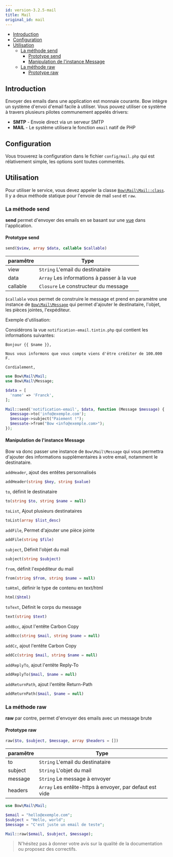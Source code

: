 ```yaml
---
id: version-3.2.5-mail
title: Mail
original_id: mail
---
```


- [Introduction](#introduction)
- [Configuration](#configuration)
- [Utilisation](#utilisation)
  - [La méthode send](#la-methode-send)
    - [Prototype send](#prototype-send)
    - [Manipulation de l'instance Message](#manipulation-de-l-instance-message)
  - [La méthode raw](#la-methode-raw)
    - [Prototype raw](#prototype-raw)

## Introduction

Envoyer des emails dans une application est monnaie courante. Bow intègre un système d'envoi d'email facile à utiliser. Vous pouvez utiliser ce système à travers plusieurs pilotes communement appelés drivers:

- **SMTP** - Envoie direct via un serveur SMTP
- **MAIL** - Le système utilisera le fonction `email` natif de PHP

## Configuration

Vous trouverez la configuration dans le fichier `config/mail.php` qui est rélativement simple, les options sont toutes commentés.

## Utilisation

Pour utiliser le service, vous devez appeler la classe [`Bow\Mail\Mail::class`](https://bowphp.github.io/api/master/Bow/Mail). Il y a deux méthode statique pour l'envoie de mail `send` et `raw`.

### La méthode send

**send** permet d'envoyer des emails en se basant sur une [vue](http://bowphp.github.io/docs/views) dans l'application.

#### Prototype send

```php
send($view, array $data, callable $callable)
```

| paramêtre | Type |
|----------|------|
| view | `String` L'email du destinataire |
| data | `Array` Les informations à passer à la vue |
| callable | `Closure` Le constructeur du message |

`$callable` vous permet de construire le message et prend en paramètre une instance de [`Bow\Mail\Message`](https://bowphp.github.io/api/master/Bow/Mail/Message.html) qui permet d'ajouter le destinataire, l'objet, les pièces jointes, l'expéditeur.

Exemple d'utilisation:

Considérons la vue `notification-email.tintin.php` qui contient les informations suivantes:

```twig
Bonjour {{ $name }},

Nous vous informons que vous compte viens d'être créditer de 100.000 F.

Cordialement,
```

```php
use Bow\Mail\Mail;
use Bow\Mail\Message;

$data = [
  'name' => 'Franck',
];

Mail::send('notification-email', $data, function (Message $message) {
  $message->to('info@exemple.com');
  $message->subject("Paiement !");
  $messate->from("Bow <info@exemple.com>");
});
```

#### Manipulation de l'instance Message

Bow va donc passer une instance de `Bow\Mail\Message` qui vous permettra d'ajouter des informations supplémentaires à votre email, notamment le destinataire.

`addHeader`, ajout des entêtes personnalisés

```php
addHeader(string $key, string $value)
```

`to`, définit le destinataire

```php
to(string $to, string $name = null)
```

`toList`, Ajout plusieurs destinataires

```php
toList(array $list_desc)
```

`addFile`, Permet d'ajouter une pièce jointe

```php
addFile(string $file)
```

`subject`, Définit l'objet du mail

```php
subject(string $subject)
```

`from`, définit l'expéditeur du mail

```php
from(string $from, string $name = null)
```

`toHtml`, définir le type de contenu en text/html

```php
html($html)
```

`toText`, Définit le corps du message

```php
text(string $text)
```

`addBcc`, ajout l'entête Carbon Copy

```php
addBcc(string $mail, string $name = null)
```

`addCc`, ajout l'entête Carbon Copy

```php
addCc(string $mail, string $name = null)
```

`addReplyTo`, ajout l'entête Reply-To

```php
addReplyTo($mail, $name = null)
```

`addReturnPath`, ajout l'entête Return-Path

```php
addReturnPath($mail, $name = null)
```

### La méthode raw

**raw** par contre, permet d'envoyer des emails avec un message brute

#### Prototype raw

```php
raw($to, $subject, $message, array $headers = [])
```

| paramêtre | Type |
|----------|------|
| to | `String` L'email du destinataire |
| subject | `String` L'objet du mail |
| message | `String` Le message à envoyer |
| headers | `Array` Les entête-https à envoyer, par defaut est vide |

```php
use Bow\Mail\Mail;

$email = "hello@exemple.com";
$subject = "Hello, world";
$message = "C'est juste un email de teste";

Mail::raw($email, $subject, $message);
```

> N'hésitez pas à donner votre avis sur la qualité de la documentation ou proposez des correctifs.
